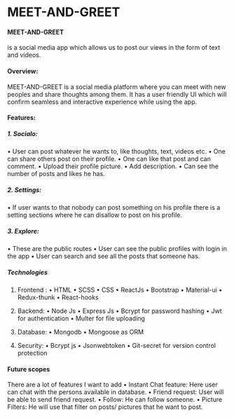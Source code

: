    # MEET-AND-GREET
#### MEET-AND-GREET
is a social media app which allows us to post our views in the form of text and videos. 

#### Overview: 
MEET-AND-GREET is a social media platform where you can meet with new peoples and share thoughts among them. It has a user friendly UI which will confirm seamless and interactive experience while using the app. 

#### Features:

##### 1.	Socialo:
•	User can post whatever he wants to, like thoughts, text, videos etc.
•	One can share others post on their profile.
•	One can like that post and can comment.
•	Upload their profile picture.
•	Add description.
•	Can see the number of posts and likes he has.

##### 2.	Settings:
•	If user wants to that nobody can post something on his profile there is a setting sections where he can disallow to post on his profile.

##### 3.	Explore:
•	These are the public routes 
•	User can see the public profiles with login in the app
•	User can search and see all the posts that someone has.

##### Technologies

1.	Frontend :
•	HTML
•	SCSS
•	CSS
•	ReactJs
•	Bootstrap
•	Material-ui
•	Redux-thunk
•	React-hooks

2.	Backend:
•	Node Js
•	Express Js
•	Bcrypt for password hashing
•	Jwt for authentication 
•	Multer for file uploading

3.	Database:
•	Mongodb
•	Mongoose as ORM
4.	Security:
•	Bcrypt js
•	Jsonwebtoken
•	Git-secret for version control protection


#### Future scopes
There are a lot of features I want to add 
•	Instant Chat feature: Here user can chat with the persons available in database.
•	Friend request: User will be able to send friend request.
•	Follow: He can follow someone.
•	Picture Filters: He will use that filter on posts/ pictures that he want to post.



















